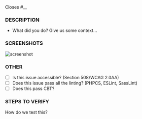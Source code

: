 Closes #__

### DESCRIPTION ###
- What did you do? Give us some context...

### SCREENSHOTS ###
![screenshot](https://dl.dropbox.com/s/8k8xh3tuj3g5340/wd_s-pr-template.jpg?dl=0)

### OTHER ###
- [ ] Is this issue accessible? (Section 508/WCAG 2.0AA)
- [ ] Does this issue pass all the linting? (PHPCS, ESLint, SassLint)
- [ ] Does this pass CBT?

### STEPS TO VERIFY ###
How do we test this?
